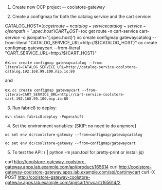1. Create new OCP project -- coolstore-gateway

2. Create a configmap for both the catalog service and the cart service:

CATALOG_HOST=$(oc get route -n catalog-service catalog-service -o jsonpath='{.spec.host}')
CART_HOST=$(oc get route -n cart-service cart-service -o jsonpath='{.spec.host}')
oc create configmap gatewaycatalog --from-literal "CATALOG_SERVICE_URL=http://${CATALOG_HOST}"
oc create configmap gatewaycart --from-literal "CART_SERVICE_URL=http://${CART_HOST}"

ex. `oc create configmap gatewaycatalog --from-literal=CATALOG_SERVICE_URL=http://catalog-service-coolstore-catalog.192.168.99.100.nip.io:80`

and

ex. `oc create configmap gatewaycart --from-literal=CART_SERVICE_URL=http://cart-service-coolstore-cart.192.168.99.100.nip.io:80`


3. Run fabric8 to deploy:

`mvn clean fabric8:deploy -Popenshift`

4. Set the environment variables: [SKIP: no need to do anymore]

`oc set env dc/coolstore-gateway --from=configmap/gatewaycatalog`

`oc set env dc/coolstore-gateway --from=configmap/gatewaycart`

5. To test the API: ( | python -m json.tool for pretty-print or install jq) 

  curl http://coolstore-gateway-coolstore-gateway.apps.lab.example.com/api/product/165614
  curl http://coolstore-gateway-coolstore-gateway.apps.lab.example.com/api/cart/mycart
  curl -X POST http://coolstore-gateway-coolstore-gateway.apps.lab.example.com/api/cart/mycart/165614/2

